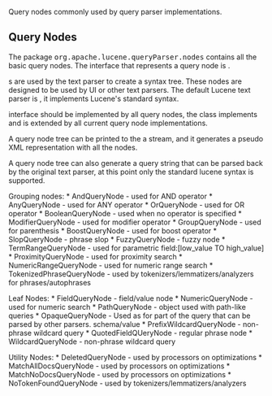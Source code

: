 ﻿
<!--
 Licensed to the Apache Software Foundation (ASF) under one or more
 contributor license agreements.  See the NOTICE file distributed with
 this work for additional information regarding copyright ownership.
 The ASF licenses this file to You under the Apache License, Version 2.0
 (the "License"); you may not use this file except in compliance with
 the License.  You may obtain a copy of the License at

     http://www.apache.org/licenses/LICENSE-2.0

 Unless required by applicable law or agreed to in writing, software
 distributed under the License is distributed on an "AS IS" BASIS,
 WITHOUT WARRANTIES OR CONDITIONS OF ANY KIND, either express or implied.
 See the License for the specific language governing permissions and
 limitations under the License.
-->

Query nodes commonly used by query parser implementations.

## Query Nodes

 The package <tt>org.apache.lucene.queryParser.nodes</tt> contains all the basic query nodes. The interface that represents a query node is [](xref:Lucene.Net.QueryParsers.Flexible.Core.Nodes.QueryNode). 

 [](xref:Lucene.Net.QueryParsers.Flexible.Core.Nodes.QueryNode)s are used by the text parser to create a syntax tree. These nodes are designed to be used by UI or other text parsers. The default Lucene text parser is [](xref:Lucene.Net.QueryParsers.Flexible.Standard.Parser.StandardSyntaxParser), it implements Lucene's standard syntax. 

 [](xref:Lucene.Net.QueryParsers.Flexible.Core.Nodes.QueryNode) interface should be implemented by all query nodes, the class [](xref:Lucene.Net.QueryParsers.Flexible.Core.Nodes.QueryNodeImpl) implements [](xref:Lucene.Net.QueryParsers.Flexible.Core.Nodes.QueryNode) and is extended by all current query node implementations. 

 A query node tree can be printed to the a stream, and it generates a pseudo XML representation with all the nodes. 

 A query node tree can also generate a query string that can be parsed back by the original text parser, at this point only the standard lucene syntax is supported. 

 Grouping nodes: * AndQueryNode - used for AND operator * AnyQueryNode - used for ANY operator * OrQueryNode - used for OR operator * BooleanQueryNode - used when no operator is specified * ModifierQueryNode - used for modifier operator * GroupQueryNode - used for parenthesis * BoostQueryNode - used for boost operator * SlopQueryNode - phrase slop * FuzzyQueryNode - fuzzy node * TermRangeQueryNode - used for parametric field:[low_value TO high_value] * ProximityQueryNode - used for proximity search * NumericRangeQueryNode - used for numeric range search * TokenizedPhraseQueryNode - used by tokenizers/lemmatizers/analyzers for phrases/autophrases 

 Leaf Nodes: * FieldQueryNode - field/value node * NumericQueryNode - used for numeric search * PathQueryNode - [](xref:Lucene.Net.QueryParsers.Flexible.Core.Nodes.QueryNode) object used with path-like queries * OpaqueQueryNode - Used as for part of the query that can be parsed by other parsers. schema/value * PrefixWildcardQueryNode - non-phrase wildcard query * QuotedFieldQUeryNode - regular phrase node * WildcardQueryNode - non-phrase wildcard query 

 Utility Nodes: * DeletedQueryNode - used by processors on optimizations * MatchAllDocsQueryNode - used by processors on optimizations * MatchNoDocsQueryNode - used by processors on optimizations * NoTokenFoundQueryNode - used by tokenizers/lemmatizers/analyzers 